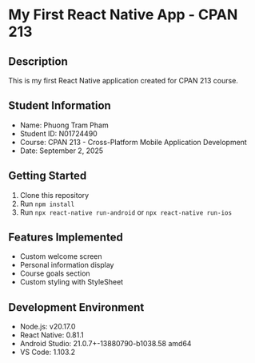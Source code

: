 # My First React Native App - CPAN 213

## Description

This is my first React Native application created for CPAN 213 course.

## Student Information

- Name: Phuong Tram Pham
- Student ID: N01724490
- Course: CPAN 213 - Cross-Platform Mobile Application Development
- Date: September 2, 2025

## Getting Started

1. Clone this repository
2. Run `npm install`
3. Run `npx react-native run-android` or `npx react-native run-ios`

## Features Implemented

- Custom welcome screen
- Personal information display
- Course goals section
- Custom styling with StyleSheet

## Development Environment

- Node.js: v20.17.0
- React Native: 0.81.1
- Android Studio: 21.0.7+-13880790-b1038.58 amd64
- VS Code: 1.103.2
